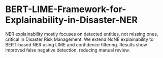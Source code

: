 # BERT-LIME-Framework-for-Explainability-in-Disaster-NER
 NER explainability mostly focuses on detected entities, not missing ones, critical in Disaster Risk Management. We extend NoNE explainability to BERT-based NER using LIME and confidence filtering. Results show improved false negative detection, reducing manual review.
